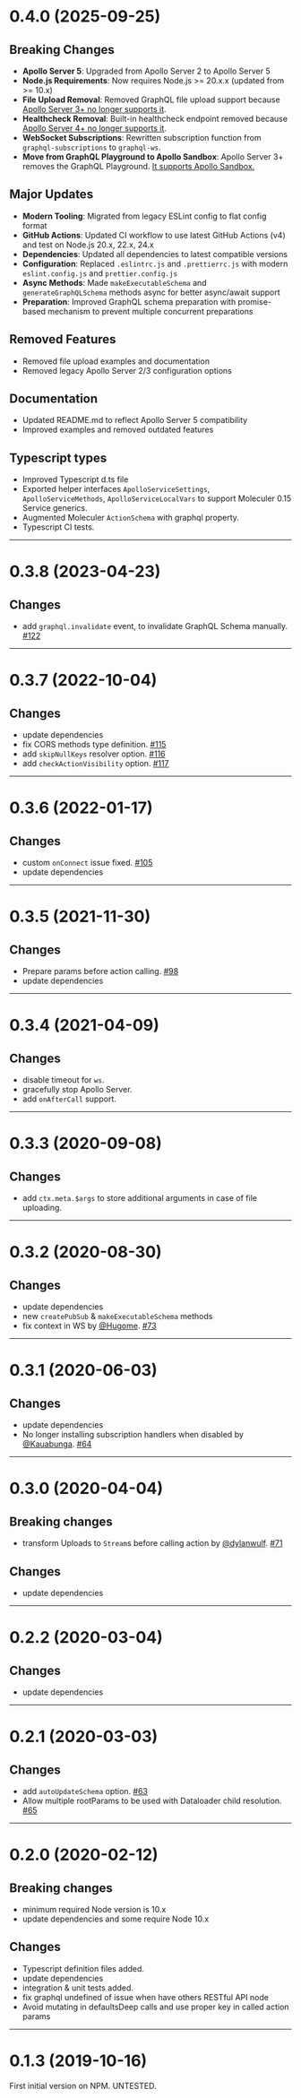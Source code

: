 <a name="0.4.0"></a>
# 0.4.0 (2025-09-25)

## Breaking Changes
- **Apollo Server 5**: Upgraded from Apollo Server 2 to Apollo Server 5
- **Node.js Requirements**: Now requires Node.js >= 20.x.x (updated from >= 10.x)
- **File Upload Removal**: Removed GraphQL file upload support because [Apollo Server 3+ no longer supports it](https://www.apollographql.com/docs/apollo-server/v3/migration#file-uploads).
- **Healthcheck Removal**: Built-in healthcheck endpoint removed because [Apollo Server 4+ no longer supports it](https://www.apollographql.com/docs/apollo-server/migration-from-v3#health-checks).
- **WebSocket Subscriptions**: Rewritten subscription function from `graphql-subscriptions` to `graphql-ws`.
- **Move from GraphQL Playground to Apollo Sandbox**: Apollo Server 3+ removes the GraphQL Playground. [It supports Apollo Sandbox.](https://www.apollographql.com/docs/apollo-server/v3/migration#graphql-playground)

## Major Updates
- **Modern Tooling**: Migrated from legacy ESLint config to flat config format
- **GitHub Actions**: Updated CI workflow to use latest GitHub Actions (v4) and test on Node.js 20.x, 22.x, 24.x
- **Dependencies**: Updated all dependencies to latest compatible versions
- **Configuration**: Replaced `.eslintrc.js` and `.prettierrc.js` with modern `eslint.config.js` and `prettier.config.js`
- **Async Methods**: Made `makeExecutableSchema` and `generateGraphQLSchema` methods async for better async/await support
- **Preparation**: Improved GraphQL schema preparation with promise-based mechanism to prevent multiple concurrent preparations

## Removed Features
- Removed file upload examples and documentation
- Removed legacy Apollo Server 2/3 configuration options

## Documentation
- Updated README.md to reflect Apollo Server 5 compatibility
- Improved examples and removed outdated features

## Typescript types
- Improved Typescript d.ts file
- Exported helper interfaces `ApolloServiceSettings`, `ApolloServiceMethods`, `ApolloServiceLocalVars` to support Moleculer 0.15 Service generics.
- Augmented Moleculer `ActionSchema` with graphql property.
- Typescript CI tests.

--------------------------------------------------
<a name="0.3.8"></a>
# 0.3.8 (2023-04-23)

## Changes
- add `graphql.invalidate` event, to invalidate GraphQL Schema manually. [#122](https://github.com/moleculerjs/moleculer-apollo-server/pull/122)

--------------------------------------------------
<a name="0.3.7"></a>
# 0.3.7 (2022-10-04)

## Changes
- update dependencies
- fix CORS methods type definition. [#115](https://github.com/moleculerjs/moleculer-apollo-server/pull/115)
- add `skipNullKeys` resolver option. [#116](https://github.com/moleculerjs/moleculer-apollo-server/pull/116)
- add `checkActionVisibility` option. [#117](https://github.com/moleculerjs/moleculer-apollo-server/pull/117)

--------------------------------------------------
<a name="0.3.6"></a>
# 0.3.6 (2022-01-17)

## Changes
- custom `onConnect` issue fixed. [#105](https://github.com/moleculerjs/moleculer-apollo-server/pull/105)
- update dependencies

--------------------------------------------------
<a name="0.3.5"></a>
# 0.3.5 (2021-11-30)

## Changes
- Prepare params before action calling. [#98](https://github.com/moleculerjs/moleculer-apollo-server/pull/98)
- update dependencies

--------------------------------------------------
<a name="0.3.4"></a>
# 0.3.4 (2021-04-09)

## Changes
- disable timeout for `ws`.
- gracefully stop Apollo Server.
- add `onAfterCall` support.

--------------------------------------------------
<a name="0.3.3"></a>
# 0.3.3 (2020-09-08)

## Changes
- add `ctx.meta.$args` to store additional arguments in case of file uploading.

--------------------------------------------------
<a name="0.3.2"></a>
# 0.3.2 (2020-08-30)

## Changes
- update dependencies
- new `createPubSub` & `makeExecutableSchema` methods
- fix context in WS by [@Hugome](https://github.com/Hugome). [#73](https://github.com/moleculerjs/moleculer-apollo-server/pull/73)

--------------------------------------------------
<a name="0.3.1"></a>
# 0.3.1 (2020-06-03)

## Changes
- update dependencies
- No longer installing subscription handlers when disabled by [@Kauabunga](https://github.com/Kauabunga). [#64](https://github.com/moleculerjs/moleculer-apollo-server/pull/64)

--------------------------------------------------
<a name="0.3.0"></a>
# 0.3.0 (2020-04-04)

## Breaking changes
- transform Uploads to `Stream`s before calling action by [@dylanwulf](https://github.com/dylanwulf). [#71](https://github.com/moleculerjs/moleculer-apollo-server/pull/71)
 
## Changes
- update dependencies

--------------------------------------------------
<a name="0.2.2"></a>
# 0.2.2 (2020-03-04)

## Changes
- update dependencies

--------------------------------------------------
<a name="0.2.1"></a>
# 0.2.1 (2020-03-03)

## Changes
- add `autoUpdateSchema` option. [#63](https://github.com/moleculerjs/moleculer-apollo-server/pull/63)
- Allow multiple rootParams to be used with Dataloader child resolution. [#65](https://github.com/moleculerjs/moleculer-apollo-server/pull/65)

--------------------------------------------------
<a name="0.2.0"></a>
# 0.2.0 (2020-02-12)

## Breaking changes
- minimum required Node version is 10.x
- update dependencies and some require Node 10.x

## Changes
- Typescript definition files added.
- update dependencies
- integration & unit tests added.
- fix graphql undefined of issue when have others RESTful API node
- Avoid mutating in defaultsDeep calls and use proper key in called action params

--------------------------------------------------
<a name="0.1.3"></a>
# 0.1.3 (2019-10-16)

First initial version on NPM. UNTESTED.
